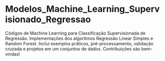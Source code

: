 # Modelos_Machine_Learning_Supervisionado_Regressao
Códigos de Machine Learning para Classificação Supervisionada de Regressão. Implementações dos algoritmos Regressão Linear Simples e Random Forest. Inclui exemplos práticos, pré-processamento, validação cruzada e projetos em um conjuntos de dados. Contribuições são bem-vindas!
